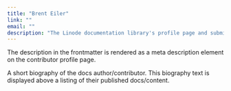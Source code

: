 ```yaml
---
title: "Brent Eiler"
link: ""
email: ""
description: "The Linode documentation library's profile page and submission listing for Brent Eiler"
---
```


<!--
Use this archetype to add biographical information to a contributor's profile page in the /docs/contributors/ directory. For example:

    hugo new -k authorpage contributors/firstname-lastname/_index.md

Guides are associated to a contributor's profile page by setting the `contributors` and potentally `authors` parameters in a guide's frontmatter. If a contributor's name is `FirstName LastName`, then the markdown file for their contributor page should be located at `docs/contributors/firstname-lastname/_index.md`. To be attributed as an author for a particular guide, the contributor's name should be listed in both the `authors` and `contributors` arrays for that guide. To be attributed as a general contributor for that guide, the contributor's name should only be listed in `contributors'.

authors: ["FirstName LastName"]
contributors: ["FirstName LastName"]

The link frontmatter should be a link to the contributor's website (or GitHub profile or something else if they prefer). The link and email frontmatter are optional.
-->

The description in the frontmatter is rendered as a meta description element on the contributor profile page.

A short biography of the docs author/contributor. This biography text is displayed above a listing of their published docs/content.